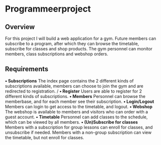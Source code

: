 # Programmeerproject

## Overview
For this project I will build a web application for a gym. Future members can subscribe to a program, after which they can browse the timetable, subscribe for classes and shop products. The gym personnel can monitor members, class subscriptions and webshop orders.

## Requirements
__• Subscriptions__ The index page contains the 2 different kinds of subscriptions available, members can choose to join the gym and are redirected to registration. /
__• Register__ Users are able to register for 2 different kinds of subscriptions.
__• Members__ Personnel can browse the memberbase, and for each member see their subscription.
__• Login/Logout__ Members can login to get access to the timetable, and logout.
__• Webshop__ The webshop is available to members and visitors who can order with a guest account.
__• Timetable__ Personnel can add classes to the schedule, which can be viewed by all members.
__• (Un)Subscribe for classes__ Members with a subscription for group lessons can enroll for classes, and unsubscribe if needed. Members with a non-group subscription can view the timetable, but not enroll for classes.
